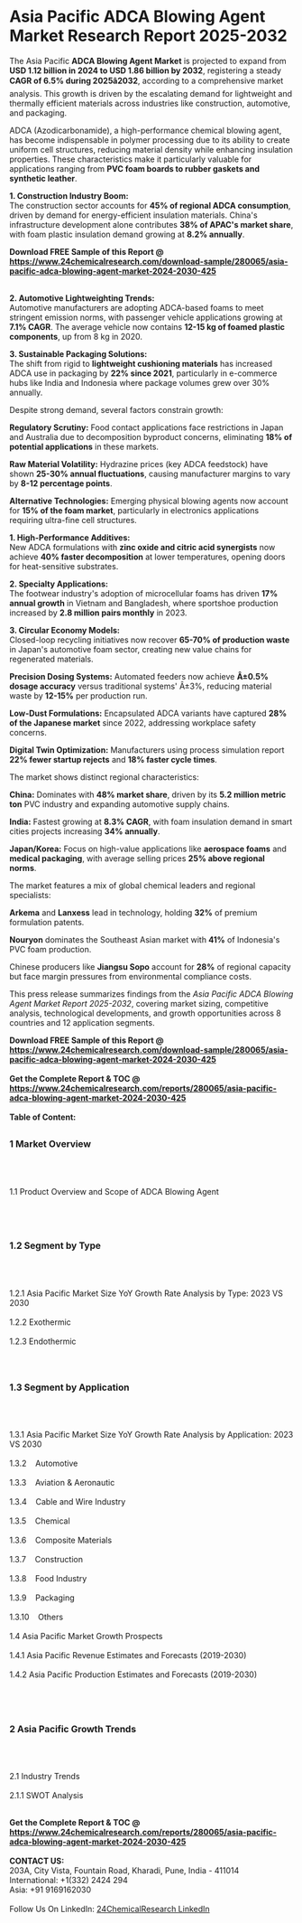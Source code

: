 <h1>Asia Pacific ADCA Blowing Agent  Market Research Report 2025-2032</h1><p>The Asia Pacific <strong>ADCA Blowing Agent Market</strong> is projected to expand from <strong>USD 1.12 billion in 2024 to USD 1.86 billion by 2032</strong>, registering a steady <strong>CAGR of 6.5% during 2025â2032</strong>, according to a comprehensive market analysis. This growth is driven by the escalating demand for lightweight and thermally efficient materials across industries like construction, automotive, and packaging.</p><p>ADCA (Azodicarbonamide), a high-performance chemical blowing agent, has become indispensable in polymer processing due to its ability to create uniform cell structures, reducing material density while enhancing insulation properties. These characteristics make it particularly valuable for applications ranging from <strong>PVC foam boards to rubber gaskets and synthetic leather</strong>.</p><p><strong>1. Construction Industry Boom:</strong><br>
The construction sector accounts for <strong>45% of regional ADCA consumption</strong>, driven by demand for energy-efficient insulation materials. China's infrastructure development alone contributes <strong>38% of APAC's market share</strong>, with foam plastic insulation demand growing at <strong>8.2% annually</strong>.</p><div><b>Download FREE Sample of this Report @ 
            <a href="https://www.24chemicalresearch.com/download-sample/280065/asia-pacific-adca-blowing-agent-market-2024-2030-425">
            https://www.24chemicalresearch.com/download-sample/280065/asia-pacific-adca-blowing-agent-market-2024-2030-425</a></b></div><br><p><strong>2. Automotive Lightweighting Trends:</strong><br>
Automotive manufacturers are adopting ADCA-based foams to meet stringent emission norms, with passenger vehicle applications growing at <strong>7.1% CAGR</strong>. The average vehicle now contains <strong>12-15 kg of foamed plastic components</strong>, up from 8 kg in 2020.</p><p><strong>3. Sustainable Packaging Solutions:</strong><br>
The shift from rigid to <strong>lightweight cushioning materials</strong> has increased ADCA use in packaging by <strong>22% since 2021</strong>, particularly in e-commerce hubs like India and Indonesia where package volumes grew over 30% annually.</p><p>Despite strong demand, several factors constrain growth:</p><p><strong>Regulatory Scrutiny:</strong> Food contact applications face restrictions in Japan and Australia due to decomposition byproduct concerns, eliminating <strong>18% of potential applications</strong> in these markets.</p><p><strong>Raw Material Volatility:</strong> Hydrazine prices (key ADCA feedstock) have shown <strong>25-30% annual fluctuations</strong>, causing manufacturer margins to vary by <strong>8-12 percentage points</strong>.</p><p><strong>Alternative Technologies:</strong> Emerging physical blowing agents now account for <strong>15% of the foam market</strong>, particularly in electronics applications requiring ultra-fine cell structures.</p><p><strong>1. High-Performance Additives:</strong><br>
New ADCA formulations with <strong>zinc oxide and citric acid synergists</strong> now achieve <strong>40% faster decomposition</strong> at lower temperatures, opening doors for heat-sensitive substrates.</p><p><strong>2. Specialty Applications:</strong><br>
The footwear industry's adoption of microcellular foams has driven <strong>17% annual growth</strong> in Vietnam and Bangladesh, where sportshoe production increased by <strong>2.8 million pairs monthly</strong> in 2023.</p><p><strong>3. Circular Economy Models:</strong><br>
Closed-loop recycling initiatives now recover <strong>65-70% of production waste</strong> in Japan's automotive foam sector, creating new value chains for regenerated materials.</p><p><strong>Precision Dosing Systems:</strong> Automated feeders now achieve <strong>Â±0.5% dosage accuracy</strong> versus traditional systems' Â±3%, reducing material waste by <strong>12-15%</strong> per production run.</p><p><strong>Low-Dust Formulations:</strong> Encapsulated ADCA variants have captured <strong>28% of the Japanese market</strong> since 2022, addressing workplace safety concerns.</p><p><strong>Digital Twin Optimization:</strong> Manufacturers using process simulation report <strong>22% fewer startup rejects</strong> and <strong>18% faster cycle times</strong>.</p><p>The market shows distinct regional characteristics:</p><p><strong>China:</strong> Dominates with <strong>48% market share</strong>, driven by its <strong>5.2 million metric ton</strong> PVC industry and expanding automotive supply chains.</p><p><strong>India:</strong> Fastest growing at <strong>8.3% CAGR</strong>, with foam insulation demand in smart cities projects increasing <strong>34% annually</strong>.</p><p><strong>Japan/Korea:</strong> Focus on high-value applications like <strong>aerospace foams</strong> and <strong>medical packaging</strong>, with average selling prices <strong>25% above regional norms</strong>.</p><p>The market features a mix of global chemical leaders and regional specialists:</p><p><strong>Arkema</strong> and <strong>Lanxess</strong> lead in technology, holding <strong>32%</strong> of premium formulation patents.</p><p><strong>Nouryon</strong> dominates the Southeast Asian market with <strong>41%</strong> of Indonesia's PVC foam production.</p><p>Chinese producers like <strong>Jiangsu Sopo</strong> account for <strong>28%</strong> of regional capacity but face margin pressures from environmental compliance costs.</p><p>This press release summarizes findings from the <em>Asia Pacific ADCA Blowing Agent Market Report 2025-2032</em>, covering market sizing, competitive analysis, technological developments, and growth opportunities across 8 countries and 12 application segments.</p><div><b>Download FREE Sample of this Report @ 
            <a href="https://www.24chemicalresearch.com/download-sample/280065/asia-pacific-adca-blowing-agent-market-2024-2030-425">
            https://www.24chemicalresearch.com/download-sample/280065/asia-pacific-adca-blowing-agent-market-2024-2030-425</a></b></div><br><div><b>Get the Complete Report & TOC @ 
            <a href="https://www.24chemicalresearch.com/reports/280065/asia-pacific-adca-blowing-agent-market-2024-2030-425">
            https://www.24chemicalresearch.com/reports/280065/asia-pacific-adca-blowing-agent-market-2024-2030-425</a></b></div><br>
            <b>Table of Content:</b><p><h2><span style="font-size:16px"><strong>1 Market Overview&nbsp;&nbsp; &nbsp;</strong></span></h2><br />
<br />
<p>1.1 Product Overview and Scope of ADCA Blowing Agent &nbsp;</p><br />
<br />
<h2><strong><span style="font-size:16px">1.2 Segment by Type&nbsp;&nbsp; &nbsp;</span></strong></h2><br />
<br />
<p>1.2.1 Asia Pacific Market Size YoY Growth Rate Analysis by Type: 2023 VS 2030&nbsp;&nbsp; &nbsp;<br /><br />
1.2.2 Exothermic&nbsp;&nbsp; &nbsp;<br /><br />
1.2.3 Endothermic<br /><br />
<br />
<h2><span style="font-size:16px"><strong>1.3 Segment by Application&nbsp;&nbsp;</strong></span></h2><br />
<br />
<p>1.3.1 Asia Pacific Market Size YoY Growth Rate Analysis by Application: 2023 VS 2030&nbsp;&nbsp; &nbsp;<br /><br />
1.3.2&nbsp;&nbsp; &nbsp;Automotive<br /><br />
1.3.3&nbsp;&nbsp; &nbsp;Aviation & Aeronautic<br /><br />
1.3.4&nbsp;&nbsp; &nbsp;Cable and Wire Industry<br /><br />
1.3.5&nbsp;&nbsp; &nbsp;Chemical<br /><br />
1.3.6&nbsp;&nbsp; &nbsp;Composite Materials<br /><br />
1.3.7&nbsp;&nbsp; &nbsp;Construction<br /><br />
1.3.8&nbsp;&nbsp; &nbsp;Food Industry<br /><br />
1.3.9&nbsp;&nbsp; &nbsp;Packaging<br /><br />
1.3.10&nbsp;&nbsp; &nbsp;Others<br /><br />
1.4 Asia Pacific Market Growth Prospects&nbsp;&nbsp; &nbsp;<br /><br />
1.4.1 Asia Pacific Revenue Estimates and Forecasts (2019-2030)&nbsp;&nbsp; &nbsp;<br /><br />
1.4.2 Asia Pacific Production Estimates and Forecasts (2019-2030)&nbsp;&nbsp;</p><br />
<br />
<h2><span style="font-size:16px"><strong>2 Asia Pacific Growth Trends&nbsp;&nbsp; &nbsp;</strong></span></h2><br />
<br />
<p>2.1 Industry Trends&nbsp;&nbsp; &nbsp;<br /><br />
2.1.1 SWOT Analysis&nbsp;&nbsp; &nbsp;<br /><br />
</p><div><b>Get the Complete Report & TOC @ 
            <a href="https://www.24chemicalresearch.com/reports/280065/asia-pacific-adca-blowing-agent-market-2024-2030-425">
            https://www.24chemicalresearch.com/reports/280065/asia-pacific-adca-blowing-agent-market-2024-2030-425</a></b></div><br><b>CONTACT US:</b><br>
            203A, City Vista, Fountain Road, Kharadi, Pune, India - 411014<br>
            International: +1(332) 2424 294<br>
            Asia: +91 9169162030 <br><br>
            Follow Us On LinkedIn: <a href="https://www.linkedin.com/company/24chemicalresearch/">24ChemicalResearch LinkedIn</a>